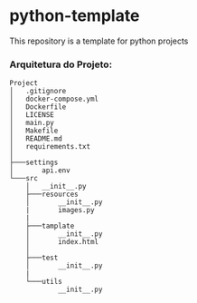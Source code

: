 # python-template
This repository is a template for python projects


### Arquitetura do Projeto:

~~~
Project
│   .gitignore
│   docker-compose.yml
│   Dockerfile
│   LICENSE
│   main.py
│   Makefile
│   README.md
│   requirements.txt
│
├───settings
│       api.env
└───src
    │   __init__.py
    ├───resources
    │       __init__.py
    |       images.py
    |
    ├───tamplate
    │       __init__.py
    │       index.html
    │
    ├───test
    │       __init__.py
    |
    └───utils
            __init__.py
~~~
